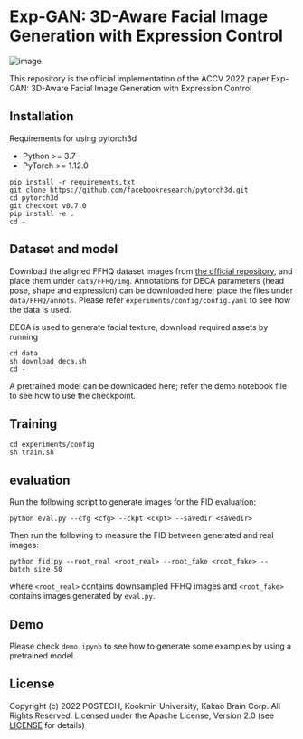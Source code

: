 # Exp-GAN: 3D-Aware Facial Image Generation with Expression Control

![image](https://user-images.githubusercontent.com/29425882/194230500-ca3f9337-d540-4194-8d96-008d420fde7a.png)

This repository is the official implementation of the ACCV 2022 paper Exp-GAN: 3D-Aware Facial Image Generation with Expression Control

## Installation

Requirements for using pytorch3d
- Python >= 3.7
- PyTorch >= 1.12.0
```
pip install -r requirements.txt
git clone https://github.com/facebookresearch/pytorch3d.git
cd pytorch3d
git checkout v0.7.0
pip install -e .
cd -
```

## Dataset and model

Download the aligned FFHQ dataset images from [the official repository](https://drive.google.com/open?id=1tZUcXDBeOibC6jcMCtgRRz67pzrAHeHL),
and place them under `data/FFHQ/img`.
Annotations for DECA parameters (head pose, shape and expression) can be downloaded here; place the files under `data/FFHQ/annots`.
Please refer `experiments/config/config.yaml` to see how the data is used.

DECA is used to generate facial texture, download required assets by running 
```
cd data
sh download_deca.sh
cd -
```

A pretrained model can be downloaded here; refer the demo notebook file to see how to use the checkpoint.
<!-- - dataset:
    - FFHQ : 
        - dataset_root: `data/FFHQ/`
        - images: `<dataset_root>/img`
        - DECA parameters: `<dataset_root>/ffhq_deca_ear_ortho_1217.pkl`, `<dataset_root>/ffhq_deca_ear_ortho_flipped_0207.json`
        - masking indices : `<dataset_root>/indices_ear_noeye.pkl`

    - DECA : `data/DECA/`

- pre-trained model : `data/pretrained_checkpoint/is_alpha10.ckpt`
- config : `data/pretrained_checkpoint/is_alpha10_config.yaml` -->


## Training

```
cd experiments/config
sh train.sh
```

## evaluation
Run the following script to generate images for the FID evaluation:
```
python eval.py --cfg <cfg> --ckpt <ckpt> --savedir <savedir>
```

Then run the following to measure the FID between generated and real images:
```
python fid.py --root_real <root_real> --root_fake <root_fake> --batch_size 50
```
where `<root_real>` contains downsampled FFHQ images and `<root_fake>` contains images generated by `eval.py`.

## Demo

Please check `demo.ipynb` to see how to generate some examples by using a pretrained model.

## License
Copyright (c) 2022 POSTECH, Kookmin University, Kakao Brain Corp. All Rights Reserved. Licensed under the Apache License, Version 2.0 (see [LICENSE](./LICENSE) for details)

